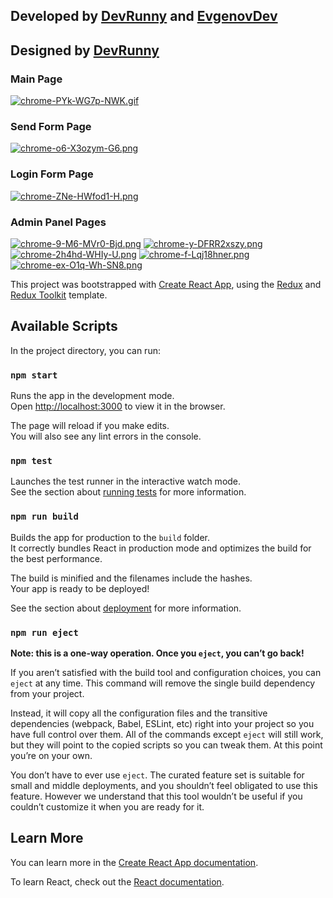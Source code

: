 ## Developed by [DevRunny](https://github.com/DevRunny) and [EvgenovDev](https://github.com/EvgenovDev)
## Designed by [DevRunny](https://github.com/DevRunny)

### Main Page
[![chrome-PYk-WG7p-NWK.gif](https://i.postimg.cc/SRk5Xnj0/chrome-PYk-WG7p-NWK.gif)](https://postimg.cc/ftq5pTx5)

### Send Form Page
[![chrome-o6-X3ozym-G6.png](https://i.postimg.cc/q7SRsTdM/chrome-o6-X3ozym-G6.png)](https://postimg.cc/kVNqCL4k)

### Login Form Page
[![chrome-ZNe-HWfod1-H.png](https://i.postimg.cc/dQRSGftF/chrome-ZNe-HWfod1-H.png)](https://postimg.cc/pyTZHqFc)

### Admin Panel Pages
[![chrome-9-M6-MVr0-Bjd.png](https://i.postimg.cc/zDRHMmRm/chrome-9-M6-MVr0-Bjd.png)](https://postimg.cc/PNTqpR4K)
[![chrome-y-DFRR2xszy.png](https://i.postimg.cc/SKqGQSCz/chrome-y-DFRR2xszy.png)](https://postimg.cc/xXxmtSs0)
[![chrome-2h4hd-WHIy-U.png](https://i.postimg.cc/JhGjzst0/chrome-2h4hd-WHIy-U.png)](https://postimg.cc/yJCDfYmC)
[![chrome-f-Lqj18hner.png](https://i.postimg.cc/T3j4JHcg/chrome-f-Lqj18hner.png)](https://postimg.cc/683c9cgp)
[![chrome-ex-O1q-Wh-SN8.png](https://i.postimg.cc/qRnhNYn6/chrome-ex-O1q-Wh-SN8.png)](https://postimg.cc/CBhLtccw)


This project was bootstrapped with [Create React App](https://github.com/facebook/create-react-app), using the [Redux](https://redux.js.org/) and [Redux Toolkit](https://redux-toolkit.js.org/) template.

## Available Scripts

In the project directory, you can run:

### `npm start`

Runs the app in the development mode.<br />
Open [http://localhost:3000](http://localhost:3000) to view it in the browser.

The page will reload if you make edits.<br />
You will also see any lint errors in the console.

### `npm test`

Launches the test runner in the interactive watch mode.<br />
See the section about [running tests](https://facebook.github.io/create-react-app/docs/running-tests) for more information.

### `npm run build`

Builds the app for production to the `build` folder.<br />
It correctly bundles React in production mode and optimizes the build for the best performance.

The build is minified and the filenames include the hashes.<br />
Your app is ready to be deployed!

See the section about [deployment](https://facebook.github.io/create-react-app/docs/deployment) for more information.

### `npm run eject`

**Note: this is a one-way operation. Once you `eject`, you can’t go back!**

If you aren’t satisfied with the build tool and configuration choices, you can `eject` at any time. This command will remove the single build dependency from your project.

Instead, it will copy all the configuration files and the transitive dependencies (webpack, Babel, ESLint, etc) right into your project so you have full control over them. All of the commands except `eject` will still work, but they will point to the copied scripts so you can tweak them. At this point you’re on your own.

You don’t have to ever use `eject`. The curated feature set is suitable for small and middle deployments, and you shouldn’t feel obligated to use this feature. However we understand that this tool wouldn’t be useful if you couldn’t customize it when you are ready for it.

## Learn More

You can learn more in the [Create React App documentation](https://facebook.github.io/create-react-app/docs/getting-started).

To learn React, check out the [React documentation](https://reactjs.org/).

